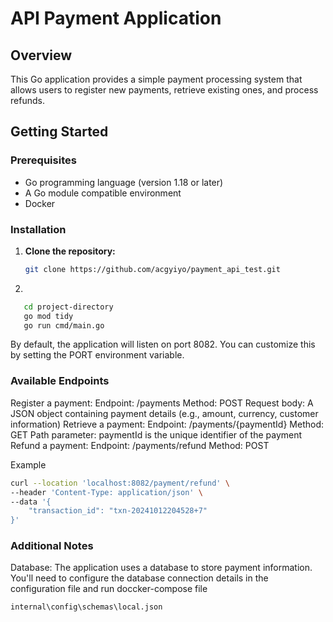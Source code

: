 # API Payment Application

## Overview
This Go application provides a simple payment processing system that allows users to register new payments, retrieve existing ones, and process refunds. 

## Getting Started

### Prerequisites
* Go programming language (version 1.18 or later)
* A Go module compatible environment
* Docker

### Installation
1. **Clone the repository:**
   ```bash
   git clone https://github.com/acgyiyo/payment_api_test.git
   ```
2. 
```bash
   cd project-directory
   go mod tidy
   go run cmd/main.go 
   ```

   By default, the application will listen on port 8082. You can customize this by setting the PORT environment variable.

### Available Endpoints

Register a payment:
Endpoint: /payments
Method: POST
Request body: A JSON object containing payment details (e.g., amount, currency, customer information)
Retrieve a payment:
Endpoint: /payments/{paymentId}
Method: GET
Path parameter: paymentId is the unique identifier of the payment
Refund a payment:
Endpoint: /payments/refund
Method: POST

Example

```bash
curl --location 'localhost:8082/payment/refund' \
--header 'Content-Type: application/json' \
--data '{
    "transaction_id": "txn-20241012204528+7"
}'
```

### Additional Notes
Database: The application uses a database to store payment information. You'll need to configure the database connection details in the configuration file and run doccker-compose file
```
internal\config\schemas\local.json

```